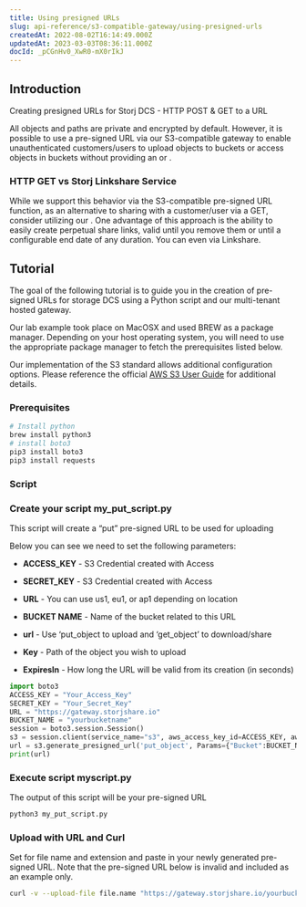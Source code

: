 ```yaml
---
title: Using presigned URLs
slug: api-reference/s3-compatible-gateway/using-presigned-urls
createdAt: 2022-08-02T16:14:49.000Z
updatedAt: 2023-03-03T08:36:11.000Z
docId: _pCGnHv0_XwR0-mX0rIkJ
---
```


## Introduction

Creating presigned URLs for Storj DCS - HTTP POST & GET to a URL

All objects and paths are private and encrypted by default. However, it is possible to use a pre-signed URL via our S3-compatible gateway to enable unauthenticated customers/users to upload objects to buckets or access objects in buckets without providing an [](docId\:XKib9SzjtEXTXWvdyYWX6) or [](docId\:LueFgrbZ9rJbWtDMXhIWZ).&#x20;

### HTTP GET vs Storj Linkshare Service

While we support this behavior via the S3-compatible pre-signed URL function, as an alternative to sharing with a customer/user via a GET, consider utilizing our [](docId\:sN2GhYgGUtqBVF65GhKEa). One advantage of this approach is the ability to easily create perpetual share links, valid until you remove them or until a configurable end date of any duration. You can even [](docId\:tbIk37ff8CeeSg-tz5KYy)  via Linkshare.

## Tutorial&#x20;

The goal of the following tutorial is to guide you in the creation of pre-signed URLs for storage DCS using a Python script and our multi-tenant hosted gateway.

Our lab example took place on MacOSX and used BREW as a package manager. Depending on your host operating system, you will need to use the appropriate package manager to fetch the prerequisites listed below.&#x20;

Our implementation of the S3 standard allows additional configuration options. Please reference the official [AWS S3 User Guide](https://docs.aws.amazon.com/AmazonS3/latest/userguide/using-presigned-url.html) for additional details.&#x20;

### Prerequisites

```bash
# Install python
brew install python3
# install boto3
pip3 install boto3
pip3 install requests
```

### Script

### Create your script my\_put\_script.py

This script will create a “put” pre-signed URL to be used for uploading

Below you can see we need to set the following parameters:

*   **ACCESS\_KEY** - S3 Credential created with Access

*   **SECRET\_KEY** - S3 Credential created with Access

*   **URL** - You can use us1, eu1, or ap1 depending on location

*   **BUCKET NAME** - Name of the bucket related to this URL

*   **url** - Use ‘put\_object to upload and ‘get\_object’ to download/share

*   **Key** - Path of the object you wish to upload

*   **ExpiresIn** - How long the URL will be valid from its creation (in seconds)

```python
import boto3
ACCESS_KEY = "Your_Access_Key"
SECRET_KEY = "Your_Secret_Key"
URL = "https://gateway.storjshare.io"
BUCKET_NAME = "yourbucketname"
session = boto3.session.Session()
s3 = session.client(service_name="s3", aws_access_key_id=ACCESS_KEY, aws_secret_access_key=SECRET_KEY, endpoint_url=URL)
url = s3.generate_presigned_url('put_object', Params={"Bucket":BUCKET_NAME, "Key":"path/within/bucket/file.name"}, ExpiresIn=3600)
print(url)
```

### Execute script myscript.py

The output of this script will be your pre-signed URL

```bash
python3 my_put_script.py
```

### Upload with URL and Curl

Set for file name and extension and paste in your newly generated pre-signed URL. Note that the pre-signed URL below is invalid and included as an example only.

```bash
curl -v --upload-file file.name "https://gateway.storjshare.io/yourbucketname/path/within/bucket?AWSAccessKeyId=jvruleqdpbwqx7vxmwgqbtlbmapa&Signature=fUNxawPyFd%2F9apR%2FZnKmR%2BPXGCA%3D&Expires=1628019103"
```

